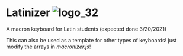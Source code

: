 # Latinizer ![logo_32](https://user-images.githubusercontent.com/61331006/116012139-96b91700-a5dd-11eb-9521-f908844de80c.png)
A macron keyboard for Latin students (expected done 3/20/2021)

This can also be used as a template for other types of keyboards! just modify the arrays in *macronizer.js*!

